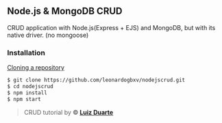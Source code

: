## Node.js & MongoDB CRUD

CRUD application with Node.js(Express + EJS) and MongoDB, but with its native driver. (no mongoose)

### Installation

[Cloning a repository](https://docs.github.com/en/github/creating-cloning-and-archiving-repositories/cloning-a-repository)
```bash
$ git clone https://github.com/leonardogbxv/nodejscrud.git
$ cd nodejscrud
$ npm install
$ npm start
```

> CRUD tutorial by **&copy; [Luiz Duarte](https://github.com/luiztools)**